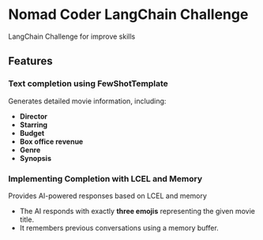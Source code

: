 # Nomad Coder LangChain Challenge

LangChain Challenge for improve skills

## Features

### Text completion using FewShotTemplate

Generates detailed movie information, including:

- **Director**
- **Starring**
- **Budget**
- **Box office revenue**
- **Genre**
- **Synopsis**

### Implementing Completion with LCEL and Memory

Provides AI-powered responses based on LCEL and memory

- The AI responds with exactly **three emojis** representing the given movie title.
- It remembers previous conversations using a memory buffer.

